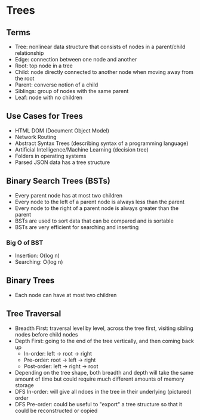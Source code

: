 # Trees

## Terms

- Tree: nonlinear data structure that consists of nodes in a parent/child relationship
- Edge: connection between one node and another
- Root: top node in a tree
- Child: node directly connected to another node when moving away from the root
- Parent: converse notion of a child
- Siblings: group of nodes with the same parent
- Leaf: node with no children

## Use Cases for Trees

- HTML DOM (Document Object Model)
- Network Routing
- Abstract Syntax Trees (describing syntax of a programming language)
- Artificial Intelligence/Machine Learning (decision tree)
- Folders in operating systems
- Parsed JSON data has a tree structure

## Binary Search Trees (BSTs)

- Every parent node has at most two children
- Every node to the left of a parent node is always less than the parent
- Every node to the right of a parent node is always greater than the parent
- BSTs are used to sort data that can be compared and is sortable
- BSTs are very efficient for searching and inserting

### Big O of BST

- Insertion: O(log n)
- Searching: O(log n)

## Binary Trees

- Each node can have at most two children

## Tree Traversal

- Breadth First: traversal level by level, across the tree first, visiting sibling nodes before child nodes
- Depth First: going to the end of the tree vertically, and then coming back up
  - In-order: left -> root -> right
  - Pre-order: root -> left -> right
  - Post-order: left -> right -> root
- Depending on the tree shape, both breadth and depth will take the same amount of time but could require much different amounts of memory storage
- DFS In-order: will give all ndoes in the tree in their underlying (pictured) order
- DFS Pre-order: could be useful to "export" a tree structure so that it could be reconstructed or copied
